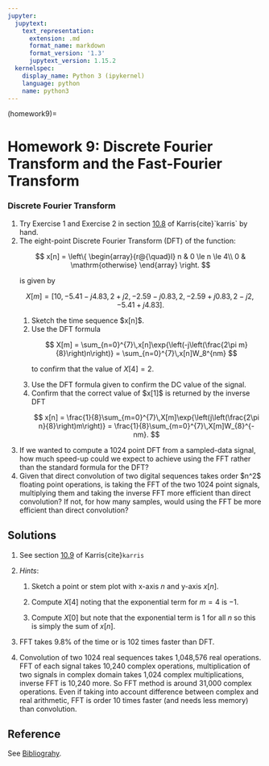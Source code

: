 ```yaml
---
jupyter:
  jupytext:
    text_representation:
      extension: .md
      format_name: markdown
      format_version: '1.3'
      jupytext_version: 1.15.2
  kernelspec:
    display_name: Python 3 (ipykernel)
    language: python
    name: python3
---
```


(homework9)=
# Homework 9: Discrete Fourier Transform and the Fast-Fourier Transform

### Discrete Fourier Transform

<ol>
    <li>Try Exercise 1 and Exercise 2 in section <a href="https://ebookcentral.proquest.com/lib/swansea-ebooks/reader.action?docID=3384197&ppg=421">10.8</a> of Karris{cite}`karris` by hand.</li>

<li>The eight-point	Discrete Fourier Transform (DFT) of the	function:
   
$$
     x[n] = \left\{
         \begin{array}{r@{\quad}l}
             n & 0 \le n \le 4\\
             0 & \mathrm{otherwise}
         \end{array}
     \right.
$$

is given by

$$
      X[m] = \left[ 10,-5.41-j4.83, 2 + j2, -2.59-j0.83, 2, -2.59+j0.83, 2-j2, -5.41+j4.83\right].
$$
    
<ol>
<li>Sketch the time sequence $x[n]$.</li>

<li>Use the DFT formula 

$$
           X[m] = \sum_{n=0}^{7}\,x[n]\exp{\left(-j\left(\frac{2\pi m}{8}\right)n\right)} = \sum_{n=0}^{7}\,x[n]W_8^{nm}
$$

to confirm that the value of $X[4]=2$.</li>

<li>Use the	DFT	formula	given to confirm the DC value of the signal.</li>
    
<li>Confirm that the correct value of $x[1]$ is returned by the inverse DFT

$$
        x[n] = \frac{1}{8}\sum_{m=0}^{7}\,X[m]\exp{\left(j\left(\frac{2\pi n}{8}\right)m\right)} = \frac{1}{8}\sum_{m=0}^{7}\,X[m]W_{8}^{-nm}.
$$</li></ol>

<li>If	we	wanted	to	compute	a 1024 point DFT from a	sampled-data signal, how much	speed-up could we expect to achieve	using the FFT rather than the standard formula for the	DFT?</li>

<li>Given that direct convolution of two	digital	sequences takes order $n^2$ floating point operations, is taking the FFT of the two 1024 point signals, multiplying them and taking	the	inverse	FFT	more efficient than direct convolution?	If not, for how	many samples,	would using	the	FFT	be more efficient than direct convolution?</li></ol>


## Solutions

1. See section <a href="https://ebookcentral.proquest.com/lib/swansea-ebooks/reader.action?docID=3384197&ppg=421">10.9</a> of Karris{cite}`karris`

2. *Hints*:
   1. Sketch a point or stem plot with x-axis $n$ and y-axis $x[n]$.
    
   2. Compute $X[4]$ noting that the exponential term for $m = 4$ is $-1$.
    
   3. Compute $X[0]$ but note that the exponential term is $1$ for all $n$ so this is simply the sum of $x[n]$.

3. FFT takes 9.8% of the time or is 102	times faster than DFT.

4. Convolution of two 1024 real sequences takes 1,048,576 real	operations.	FFT	of each	signal takes 10,240 complex	operations,	multiplication of two signals in complex domain	takes 1,024	complex	multiplications, inverse FFT is	10,240 more. So	 FFT method	is around 31,000 complex operations. Even if taking	into account difference	between complex	and	real arithmetic, FFT is	order 10 times faster (and needs less memory) than convolution.

## Reference

See [Bibliograhy](/zbib).
